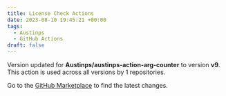 ```yaml
---
title: License Check Actions
date: 2023-08-10 19:45:21 +00:00
tags:
  - Austinps
  - GitHub Actions
draft: false
---
```



Version updated for **Austinps/austinps-action-arg-counter** to version **v9**.
This action is used across all versions by 1 repositories.

Go to the [GitHub Marketplace](https://github.com/marketplace/actions/license-check-actions) to find the latest changes.

